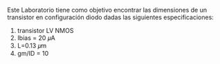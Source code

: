 Este Laboratorio tiene como objetivo encontrar las dimensiones de un transistor en configuración diodo dadas las siguientes especificaciones:

1) transistor LV NMOS
2) Ibias = 20 𝜇A
3) L=0.13 𝜇m
4) gm/ID = 10
